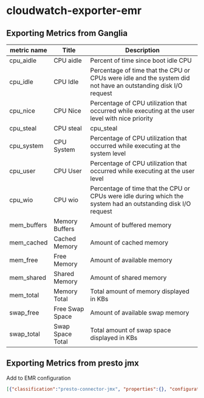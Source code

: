 # cloudwatch-exporter-emr

## Exporting Metrics from Ganglia
| metric name | Title | Description |
|----|----|------------|
| cpu_aidle | CPU aidle | Percent of time since boot idle CPU |
| cpu_idle | CPU Idle | Percentage of time that the CPU or CPUs were idle and the system did not have an outstanding disk I/O request |
| cpu_nice | CPU Nice | Percentage of CPU utilization that occurred while executing at the user level with nice priority |
| cpu_steal | CPU steal | cpu_steal |
| cpu_system | CPU System | Percentage of CPU utilization that occurred while executing at the system level |
| cpu_user | CPU User | Percentage of CPU utilization that occurred while executing at the user level |
| cpu_wio | CPU wio | Percentage of time that the CPU or CPUs were idle during which the system had an outstanding disk I/O request |
| mem_buffers | Memory Buffers | Amount of buffered memory |
| mem_cached | Cached Memory | Amount of cached memory |
| mem_free | Free Memory | Amount of available memory |
| mem_shared | Shared Memory | Amount of shared memory |
| mem_total | Memory Total | Total amount of memory displayed in KBs |
| swap_free | Free Swap Space | Amount of available swap memory |
| swap_total | Swap Space Total | Total amount of swap space displayed in KBs |

## Exporting Metrics from presto jmx

Add to EMR configuration
```json
[{"classification":"presto-connector-jmx", "properties":{}, "configurations":[]}]
```